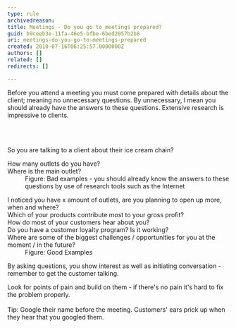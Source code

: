 ```yaml
---
type: rule
archivedreason: 
title: Meetings - Do you go to meetings prepared?
guid: b9ceeb3e-11fa-46e5-bfbe-6bed2057b2b8
uri: meetings-do-you-go-to-meetings-prepared
created: 2010-07-16T06:25:57.0000000Z
authors: []
related: []
redirects: []

---
```



Before you attend a meeting you must come prepared with details about the client; meaning no unnecessary questions. By unnecessary, I mean you should already have the answers to these questions. Extensive research is impressive to clients. 

<br><excerpt class='endintro'></excerpt><br>

  <p>So you are talking to a client about their ice cream chain?</p>
<dl class="bad">
    <dt>How many outlets do you have? <br>
    Where is the main outlet? </dt>
    <dd>Figure&#58; Bad examples - you should already know the answers to these questions by use of research tools such as the Internet </dd>
</dl>
<dl class="good">
    <dt>I noticed you have x amount of outlets, are you planning to open up more, when and where?<br>
    Which of your products contribute most to your gross profit?<br>
    How do most of your customers hear about you?<br>
    Do you have a customer loyalty program? Is it working?<br>
    Where are some of the biggest challenges / opportunities for you at the moment / in the future? </dt>
    <dd>Figure&#58; Good Examples </dd>
</dl>
<p>By asking questions, you show interest as well as initiating conversation - remember to get the customer talking.</p>
<p>Look for points of pain and build on them - if there's no pain it's hard to fix the problem properly.<br>
<br>
Tip&#58; Google their name before the meeting. Customers' ears prick up when they hear that you googled them.</p>



